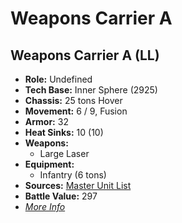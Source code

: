 # Weapons Carrier A 

## Weapons Carrier A (LL) 

- **Role:** Undefined 
- **Tech Base:** Inner Sphere (2925) 
- **Chassis:** 25 tons Hover 
- **Movement:** 6 / 9, Fusion 
- **Armor:** 32 
- **Heat Sinks:** 10 (10) 
- **Weapons:** 
  - Large Laser 
- **Equipment:** 
  - Infantry (6 tons) 
- **Sources:** [Master Unit List](http://masterunitlist.info/Unit/Details/5397/weapons-carrier-a-ll) 
- **Battle Value:** 297 
- [*More Info*](weapons_carrier_a/weapons_carrier_a_ll.md) 


